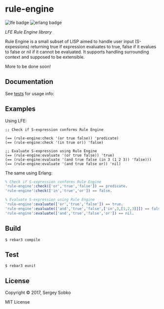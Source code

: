 rule-engine
==========

![lfe badge]
![erlang badge]

*LFE Rule Engine library*

Rule Engine is a small subset of LISP aimed to handle user input (S-expessions) returning true if expression evaluates to true, false if it evalues to false or nil if it cannot be evaluated. It supports handling surrounding context and supposed to be extensible.

More to be done soon!

## Documentation

See [tests] for usage info:

## Examples

Using LFE:

```lfe
;; Check if S-expression conforms Rule Engine

(== (rule-engine:check '(or true false)) 'predicate)
(== (rule-engine:check '(in true or)) 'false)

;; Evaluate S-expression using Rule Engine
(== (rule-engine:evaluate '(or true false)) 'true)
(== (rule-engine:evaluate '(and true false (in 3 (1 2 3)) 'false)))
(== (rule-engine:evaluate '(and true false or)) 'nil)
```

The same using Erlang:

```erlang
% Check if S-expression conforms Rule Engine
'rule-engine':check(['or','true','false']) == predicate.
'rule-engine':check(['in','true','or']) == false.

% Evaluate S-expression using Rule Engine
'rule-engine':evaluate(['or','true','false']) == true.
'rule-engine':evaluate(['and','true','false',['in',3,[1,2,3]]]) == false.
'rule-engine':evaluate(['and','true','false','or']) == nil.
```

## Build

```
$ rebar3 compile
```

## Test

```
$ rebar3 eunit
```

## License

Copyright © 2017, Sergey Sobko

MIT License


[tests]: https://github.com/insomnious-melissa/melissa-rule-engine-lfe/blob/master/test/unit-rule-engine-tests.lfe
[org]: https://github.com/insomnious-melissa
[github]: https://github.com/insomnious-melissa/melissa-rule-engine-lfe
[lfe]: https://github.com/rvirding/lfe
[lfe badge]: https://img.shields.io/badge/lfe-1.2+-blue.svg
[erlang badge]: https://img.shields.io/badge/erlang-18+-blue.svg
[github tags]: https://github.com/insomnious-melissa/melissa-rule-engine-lfe/tags

